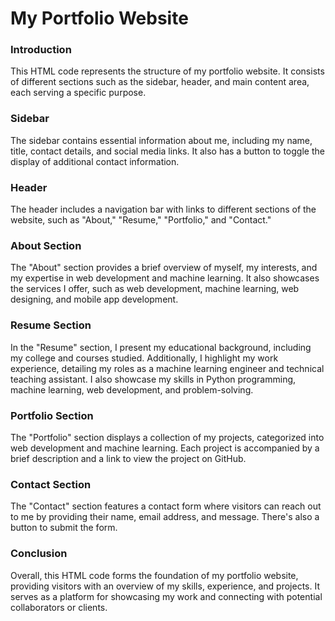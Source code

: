 <head>
<h1>My Portfolio Website</h1>
<h3>Introduction</h3>
This HTML code represents the structure of my portfolio website. It consists of different sections such as the sidebar, header, and main content area, each serving a specific purpose.

<h3>Sidebar</h3>
The sidebar contains essential information about me, including my name, title, contact details, and social media links. It also has a button to toggle the display of additional contact information.

<h3>Header</h3>
The header includes a navigation bar with links to different sections of the website, such as "About," "Resume," "Portfolio," and "Contact."

<h3>About Section</h3>
The "About" section provides a brief overview of myself, my interests, and my expertise in web development and machine learning. It also showcases the services I offer, such as web development, machine learning, web designing, and mobile app development.

<h3>Resume Section</h3>
In the "Resume" section, I present my educational background, including my college and courses studied. Additionally, I highlight my work experience, detailing my roles as a machine learning engineer and technical teaching assistant. I also showcase my skills in Python programming, machine learning, web development, and problem-solving.

<h3>Portfolio Section</h3>
The "Portfolio" section displays a collection of my projects, categorized into web development and machine learning. Each project is accompanied by a brief description and a link to view the project on GitHub.

<h3>Contact Section</h3>
The "Contact" section features a contact form where visitors can reach out to me by providing their name, email address, and message. There's also a button to submit the form.

<h3>Conclusion</h3>
Overall, this HTML code forms the foundation of my portfolio website, providing visitors with an overview of my skills, experience, and projects. It serves as a platform for showcasing my work and connecting with potential collaborators or clients.

</head>

